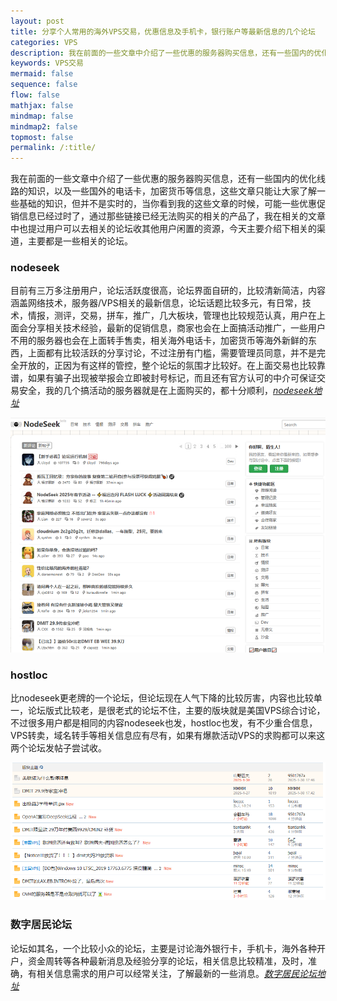 ```yaml
---
layout: post
title: 分享个人常用的海外VPS交易，优惠信息及手机卡，银行账户等最新信息的几个论坛
categories: VPS
description: 我在前面的一些文章中介绍了一些优惠的服务器购买信息，还有一些国内的优化线路的知识，以及一些国外的电话卡，加密货币等信息，这些文章并不是实时的，可能一些优惠促销信息已经过时了，通过那些链接已经无法购买的相关的产品了，我在相关的文章中也提过用户可以去相关的论坛收其他用户闲置的资源，这篇文章分享下这些信息资源地址
keywords: VPS交易
mermaid: false
sequence: false
flow: false
mathjax: false
mindmap: false
mindmap2: false
topmost: false
permalink: /:title/
---
```


我在前面的一些文章中介绍了一些优惠的服务器购买信息，还有一些国内的优化线路的知识，以及一些国外的电话卡，加密货币等信息，这些文章只能让大家了解一些基础的知识，但并不是实时的，当你看到我的这些文章的时候，可能一些优惠促销信息已经过时了，通过那些链接已经无法购买的相关的产品了，我在相关的文章中也提过用户可以去相关的论坛收其他用户闲置的资源，今天主要介绍下相关的渠道，主要都是一些相关的论坛。

### nodeseek

目前有三万多注册用户，论坛活跃度很高，论坛界面自研的，比较清新简洁，内容涵盖网络技术，服务器/VPS相关的最新信息，论坛话题比较多元，有日常，技术，情报，测评，交易，拼车，推广，几大板块，管理也比较规范认真，用户在上面会分享相关技术经验，最新的促销信息，商家也会在上面搞活动推广，一些用户不用的服务器也会在上面转手售卖，相关海外电话卡，加密货币等海外新鲜的东西，上面都有比较活跃的分享讨论，不过注册有门槛，需要管理员同意，并不是完全开放的，正因为有这样的管控，整个论坛的氛围才比较好。在上面交易也比较靠谱，如果有骗子出现被举报会立即被封号标记，而且还有官方认可的中介可保证交易安全，我的几个搞活动的服务器就是在上面购买的，都十分顺利，[*nodeseek地址*](https://www.nodeseek.com/) 

![nodeseek](/images/posts/vps/nodeseek.png)

### hostloc

比nodeseek更老牌的一个论坛，但论坛现在人气下降的比较厉害，内容也比较单一，论坛版式比较老，是很老式的论坛不住，主要的版块就是美国VPS综合讨论，不过很多用户都是相同的内容nodeseek也发，hostloc也发，有不少重合信息，VPS转卖，域名转手等相关信息应有尽有，如果有爆款活动VPS的求购都可以来这两个论坛发帖子尝试收。

![hostloc](/images/posts/vps/hostloc.png)

### 数字居民论坛

论坛如其名，一个比较小众的论坛，主要是讨论海外银行卡，手机卡，海外各种开户，资金周转等各种最新消息及经验分享的论坛，相关信息比较精准，及时，准确，有相关信息需求的用户可以经常关注，了解最新的一些消息。[*数字居民论坛地址*](https://shuzijumin.com/) 



  






